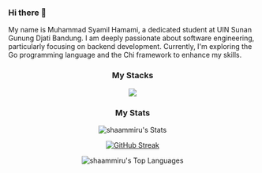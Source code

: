 ### Hi there 👋

My name is Muhammad Syamil Hamami, a dedicated student at UIN Sunan Gunung Djati Bandung. I am deeply passionate about software engineering, particularly focusing on backend development. Currently, I'm exploring the Go programming language and the Chi framework to enhance my skills. 

<h3 align="center">My Stacks</h3>

<p align="center">
  <a href="https://skillicons.dev">
    <img src="https://skillicons.dev/icons?i=nodejs,express,ts,js,go,html,css,git,svelte,react,tailwind,vscode,neovim,postgres,mongodb,prisma,docker,nginx,aws,vercel&perline=10" />
  </a>
</p>

<h3 align="center">My Stats</h3>

<div align="center">

![shaammiru's Stats](https://github-readme-stats.vercel.app/api?username=shaammiru&theme=react&show_icons=true&hide_border=false&count_private=true&rank_icon=percentile&card_width=500&bg_color=1e1e2e&text_color=cdd6f4&icon_color=cba6f7&title_color=94e2d5)

[![GitHub Streak](https://streak-stats.demolab.com?user=shaammiru&theme=catppuccin-mocha&border_radius=5&date_format=j%20M%5B%20Y%5D&card_width=500)](https://git.io/streak-stats)

![shaammiru's Top Languages](https://github-readme-stats.vercel.app/api/top-langs/?username=shaammiru&theme=react&show_icons=true&hide_border=false&langs_count=5&card_width=500&bg_color=1e1e2e&text_color=cdd6f4&icon_color=cba6f7&title_color=94e2d5)

</div>
